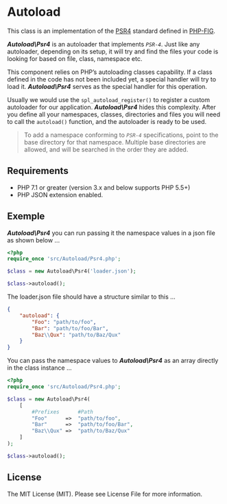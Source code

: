 # Autoload

This class is an implementation of the [PSR4](https://www.php-fig.org/psr/psr-4/) standard defined in [PHP-FIG](https://www.php-fig.org/).

***Autoload\Psr4*** is an autoloader that implements *`PSR-4`*. Just like any autoloader, depending on its setup, it will try and find the files your code is looking for based on file, class, namespace etc.

This component relies on PHP’s autoloading classes capability. If a class defined in the code has not been included yet, a special handler will try to load it. ***Autoload\Psr4*** serves as the special handler for this operation. 

Usually we would use the ```spl_autoload_register()``` to register a custom autoloader for our application. ***Autoload\Psr4*** hides this complexity. After you define all your namespaces, classes, directories and files you will need to call the ```autoload()``` function, and the autoloader is ready to be used.


>To add a namespace conforming to *`PSR-4`* specifications, point to the base directory for that namespace. Multiple base directories are allowed, and will be searched in the order they are added.

## Requirements
- PHP 7.1 or greater (version 3.x and below supports PHP 5.5+)
- PHP JSON extension enabled.


## Exemple

***Autoload\Psr4*** you can run passing it the namespace values in a json file as shown below ...

```php
<?php
require_once 'src/Autoload/Psr4.php';

$class = new Autoload\Psr4('loader.json');

$class->autoload();
```

The loader.json file should have a structure similar to this ...

```json
{
    "autoload": {
        "Foo": "path/to/foo",
        "Bar": "path/to/foo/Bar",
        "Baz\\Qux": "path/to/Baz/Qux"
    }
}
```

You can pass the namespace values to ***Autoload\Psr4*** as an array directly in the class instance ...

```php
<?php
require_once 'src/Autoload/Psr4.php';

$class = new Autoload\Psr4(
    [
        #Prefixes      #Path
        "Foo"      =>  "path/to/foo",
        "Bar"      =>  "path/to/foo/Bar",
        "Baz\\Qux" =>  "path/to/Baz/Qux"
    ]
);

$class->autoload();
```

## License

The MIT License (MIT). Please see License File for more information.
